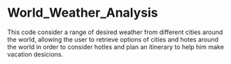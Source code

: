 # World_Weather_Analysis
This  code consider a range of desired weather from different cities around the world, allowing the user to retrieve options of cities and hotes around the world in order to consider hotles and plan an itinerary to help him make vacation desicions.
